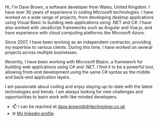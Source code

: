 Hi, I'm Dave Brown, a software developer from Wales, United Kingdom. I have over 30 years of experience in coding Microsoft technologies. I have worked on a wide range of projects, from developing desktop applications using Visual Basic to building web applications using .NET and C#. I have also worked with JavaScript frameworks such as Angular and Vue.js, and have experience with cloud computing platforms like Microsoft Azure.

Since 2007, I have been working as an independent contractor, providing my expertise to various clients. During this time, I have worked on several projects across multiple businesses.

Recently, I have been working with Microsoft Blazor, a framework for building web applications using C# and .NET. I find it to be a powerful tool, allowing front-end development using the same C# syntax as the middle and back-end application layers.

I am passionate about coding and enjoy staying up-to-date with the latest technologies and trends. I am always looking for new challenges and opportunities to learn work with like minded developers.


- 📫 I can be reached at dave.brown@drjtechnology.co.uk
- 🌐 [My linkedin profile](https://www.linkedin.com/in/davebrownuk?trk=contact-info)
